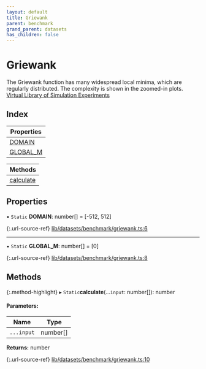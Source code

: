 ```yaml
---
layout: default
title: Griewank
parent: benchmark
grand_parent: datasets
has_children: false
---
```


# Griewank

The Griewank function has many widespread local minima, which are regularly distributed. The complexity is shown in the zoomed-in plots.
[Virtual Library of Simulation Experiments](https://www.sfu.ca/~ssurjano/griewank.html)

## Index

| Properties |
|-----------|
| [DOMAIN](#domain) |
| [GLOBAL\_M](#global_m) |

| Methods |
|-----------|
| [calculate](#calculate) |

## Properties

▪ `Static` **DOMAIN**: number[] = [-512, 512]

{:.url-source-ref}
[lib/datasets/benchmark/griewank.ts:6](https://github.com/ascentcore/dataspot/blob/eafb62e/lib/datasets/benchmark/griewank.ts#L6)

___

▪ `Static` **GLOBAL\_M**: number[] = [0]

{:.url-source-ref}
[lib/datasets/benchmark/griewank.ts:8](https://github.com/ascentcore/dataspot/blob/eafb62e/lib/datasets/benchmark/griewank.ts#L8)

## Methods

{:.method-highlight}
▸ `Static`**calculate**(...`input`: number[]): number

#### Parameters:

Name | Type |
------ | ------ |
`...input` | number[] |

**Returns:** number

{:.url-source-ref}
[lib/datasets/benchmark/griewank.ts:10](https://github.com/ascentcore/dataspot/blob/eafb62e/lib/datasets/benchmark/griewank.ts#L10)
